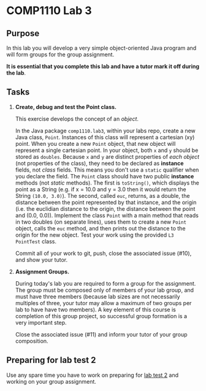 # COMP1110 Lab 3

## Purpose

In this lab you will develop a very simple object-oriented Java program and will form
groups for the group assignment.

**It is essential that you complete this lab and have a tutor mark it off during the lab**.

## Tasks

1. **Create, debug and test the Point class.**

    This exercise develops the concept of an *object*.
    
    In the Java package `comp1110.lab3`, within your labs repo, create a new
    Java class, `Point`.  Instances of this class will represent a cartesian (xy)
    point.  When you create a new `Point` object, that new object will
    represent a single cartesian point.  In your object, both `x`
    and `y` should be stored as `doubles`.  Because `x` and `y` are distinct
    properties of *each object* (not properties of the class), they need to be
    declared as **instance** fields, not *class* fields.  This means you don't
    use a `static` qualifier when you declare the field.
    The `Point` class should have two public **instance** methods (not *static*
    methods). The first is
    `toString()`, which displays the point as a String
    (e.g. if x = 10.0 and y = 3.0 then it would return the String `(10.0, 3.0)`).
    The second, called `euc`, returns, as a double, the distance between the
    point represented by that instance, and the origin (i.e. the euclidian 
    distance to the origin, the distance between the point and (0.0, 0.0)).
    Implement the class `Point` with a main method that reads in two doubles
    (on separate lines), uses them to create a new `Point` object, calls the
    `euc` method, and then prints out the distance to the origin for the
    new object. Test your work using the provided `L3 PointTest` class.
    
    Commit all of your work to git, push, close the associated issue (#10), and
    show your tutor.

2. **Assignment Groups.**

    During today's lab you are required to form a group for the assignment.
    The group must be composed only of members of your lab group, and must have
    three members (because lab sizes are not necessarily multiples of three,
    your tutor may allow a maximum of two groups per lab to have have two members).
    A key element of this course is completion of this group project, so
    successful group formation is a very important step.
    
    Close the associated issue (#11) and inform your tutor of your group
    composition.
    

##  Preparing for lab test 2

Use any spare time you have to work on preparing for [lab test 2](https://cs.anu.edu.au/courses/comp1110/assessments/labtest2/)
and working on your group assignment.
